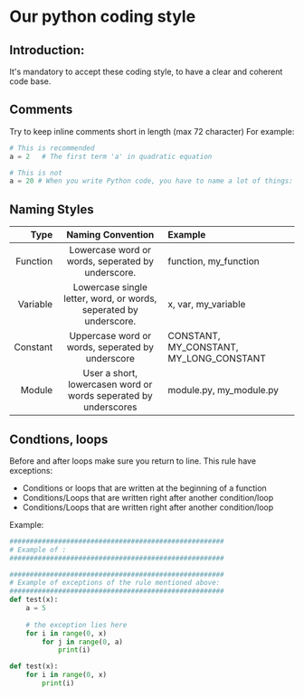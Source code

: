 # Our python coding style
## Introduction:
It's mandatory to accept these coding style, to have a clear and coherent code base.
## Comments
Try to keep inline comments short in length (max 72 character)
For example:
```python
# This is recommended
a = 2   # The first term 'a' in quadratic equation

# This is not
a = 20 # When you write Python code, you have to name a lot of things: variables, functions, classes, packages, and so on. Choosing sensible names will save you time and energy later. You’ll be able to figure out, from the name, what a certain variable, function, or class represents.
```

## Naming Styles
|Type | Naming Convention|Example|
|----:|:-------:|:-------|
|Function|Lowercase word or words, seperated by underscore.|function, my_function|
|Variable|Lowercase single letter, word, or words, seperated by underscore.|x, var, my_variable|
|Constant|Uppercase word or words, seperated by underscore|CONSTANT, MY_CONSTANT, MY_LONG_CONSTANT|
|Module|User a short, lowercasen word or words seperated by underscores|module.py, my_module.py|

## Condtions, loops
Before and after loops make sure you return to line. 
This rule have exceptions:
* Conditions or loops that are written at the beginning of a function
* Conditions/Loops that are written right after another condition/loop
* Conditions/Loops that are written right after another condition/loop

Example:
```python
#####################################################
# Example of :
#####################################################

#####################################################
# Example of exceptions of the rule mentioned above:
#####################################################
def test(x):
    a = 5
    
    # the exception lies here
    for i in range(0, x)
        for j in range(0, a)
            print(i)

def test(x):
    for i in range(0, x)
        print(i)
```
